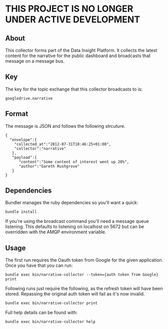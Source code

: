 # THIS PROJECT IS NO LONGER UNDER ACTIVE DEVELOPMENT

## About

This collector forms part of the Data Insight Platform. It collects the
latest content for the narrative for the public dashboard and broadcasts
that message on a message bus.

## Key

The key for the topic exchange that this collector broadcasts to is:

    googledrive.narrative

## Format

The message is JSON and follows the following strcuture.

    {
      "envelope":{
        "collected_at":"2012-07-31T10:46:25+01:00",
        "collector":"narrative"
       },
       "payload":{
          "content":"Some content of interest went up 20%",
          "author":"Gareth Rushgrove"
       }
    }

## Dependencies

Bundler manages the ruby dependencies so you'll want a quick:

    bundle install

If you're using the broadcast command you'll need a message queue
listening. This defaults to listening on localhost on 5672 but can be
overridden with the AMQP environment variable.

## Usage

The first run requires the Oauth token from Google for the given
application. Once you have that you can run:

    bundle exec bin/narrative-collector --token={auth token from Google} print

Following runs just require the following, as the refresh token will
have been stored. Repassing the original auth token will fail as it's
now invalid.

    bundle exec bin/narrative-collector print

Full help details can be found with:

    bundle exec bin/narrative-collector help
